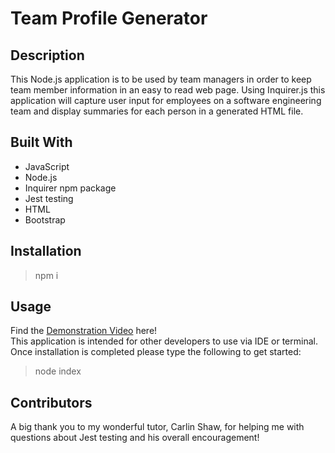 # Team Profile Generator

## Description

This Node.js application is to be used by team managers in order to keep team member information in an easy to read web page. Using Inquirer.js this application will capture user input for employees on a software engineering team and display summaries for each person in a generated HTML file. 

## Built With

* JavaScript
* Node.js
* Inquirer npm package
* Jest testing
* HTML
* Bootstrap

## Installation
> npm i

## Usage
Find the [Demonstration Video](https://drive.google.com/file/d/1epC2MvLgPoVaYGMUNm6Fv-nSFXwKbDx7/view) here!  
This application is intended for other developers to use via IDE or terminal. Once installation is completed please type the following to get started:
> node index

## Contributors
A big thank you to my wonderful tutor, Carlin Shaw, for helping me with questions about Jest testing and his overall encouragement!